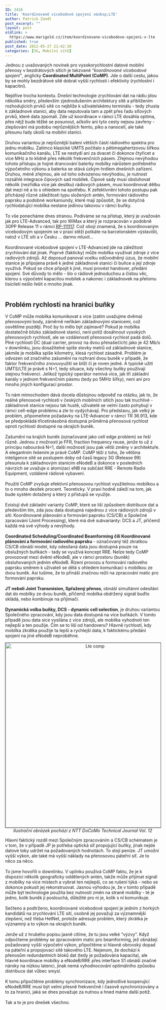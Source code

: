 ```yaml
---
ID: 2416
title: 'Koordinované vícebodové spojení v&nbsp;LTE'
author: Patrick Zandl
post_excerpt: ""
layout: post
oldlink: >
  https://www.marigold.cz/item/koordinovane-vicebodove-spojeni-v-lte
published: true
post_date: 2012-05-27 21:42:10
categories: [3G, Mobilní sítě]
---
```

<p>Jednou z uvažovaných novinek pro vysokorychlostní datové mobilní přenosy v bezdrátových sítích je takzvané<em> “koordinované vícebodové spojení”</em>, anglicky <strong>Coordinated MultiPoint (CoMP)</strong>. Jde o další cestu, jakou by se mohly bezdrátové sítě dobrat vyšší rychlosti i efektivity (rychlostní i kapacitní).</p>

<!--more-->

<p>Nejdříve trocha kontextu. Dnešní technologie zrychlování dat na rádiu jdou několika směry, především zjednodušením architektury sítě a přiblížením rozhodujících prvků sítě co nejblíže k uživatelskému terminálu - tedy zhusta k základnové stanici, aby data neputovala tam a zpět přes řadu síťových prvků, které data zpomalí. Zde už koordinace v rámci LTE dosáhla optima, přes nějž bude těžké se posunout, ačkoliv ani tyto cesty nejsou zavřeny - zlepšování má podobu nejrůznějších femto, piko a nanocell, ale také přesunu řady úkolů na mobilní stanici. <br /><br />Druhou variantou je nejrůznější balení větších částí rádiového spektra pro jednu mobilku. Zatímco klasické UMTS počítalo s pětimegahertzovou šířkou komunikačního kanálu, LTE se nestydí ani za dvacet či dokonce čtyřicet a více MHz a to klidně přes několik frekvenčních pásem. Zřejmou nevýhodou tohoto přístupu je hojné drancování baterky mobilky nárůstem potřebného výpočetního výkonu a baterka se stává úzkým hrdlem dnešních zařízení. Druhou, méně zřejmou, ale od toho odvozenou nevýhodou, je nutnost rozsáhlé integrace čipových sad mobilek. Čipové sady musí obsluhovat několik (nezřídka více jak desítku) rádiových pásem, musí koordinovat dělbu dat mezi ně a to s ohledem na spotřebu. K zefektivnění tohoto postupu pak přicházejí různé záležitosti typu složených antén, formování rádiového paprsku a podobné workaroundy, které mají způsobit, že se dotyčná rychlodatující mobilka nestane jedinou takovou v rámci buňky.<br /><br />To vše ponecháme dnes stranou. Podíváme se na přístup, který je uvažován jak pro LTE-Advanced, tak pro WiMax a který je rozpracován v podobně 3GPP Release 11 v rámci <a href="http://www.3gpp.org/ftp/tsg_ran/TSG_RAN../TSGR_53/Docs/RP-111117.zip">RP-111117</a>. Což obojí znamená, že s koordinovaným vícebodovým spojením se v praxi stěží potkáte na barcelonském výstavišti, natož v LTE síti a v Česku … darmo mluvit... <br /><br />Koordinované vícebodové spojení v LTE-Advanced jde na záležitost zrychlování dat jinak. Poprvé (fakticky) může mobilka využívat zdroje z více radiových zdrojů. Až doposud panoval vcelku odůvodněný úzus, že mobilní stanice je připojena právě k jedné základnové stanici či buňce a její zdroje využívá. Pokud se chce připojit k jiné, musí provést handover, předání spojení. Své důvody to mělo - šlo o rádiově jednoduchou a čistou věc, kterou s výpočetní kapacitou mobilek a nakonec i základnovek na přelomu tisíciletí nešlo řešit o mnoho jinak.<br /><br /></p>
<h2>Problém rychlosti na hranici buňky</h2>
<p>V CoMP může mobilka komunikovat s více (zatím uvažujme dvěma) přenosovými body, záměrně neříkám základnovými stanicemi, což osvětílme později. Proč by to mělo být zajímavé? Pokud je mobilka dostatečně blízko základnové stanici, není potíž dosáhnout vysokých přenosových rychlostí, ale se vzdáleností přenosová rychlost padá dolů. Plné rychlosti DC (dual carrier, provoz na dvou přenašečích) jako je 42 Mb/s v downlinku, jsou dosažitelné spíše stovky metrů od základnové stanice, jakmile je mobilka spíše kilometry, klesá rychlost zásadně. Problém je odvozen od značného zašumění na rozhraní dvou buněk v případě, že faktor frekvenčního znovuvyužití se blíží či je roven jedné. A typické užití UMTS/LTE je právě s N=1, tedy situace, kdy všechny buňky používají stejnou frekvenci. Jelikož typický operátor nemívá více, jak tři základní kanály v jednom frekvenčním pásmu (tedy po 5MHz šířky), není ani pro mnoho jiných konfigurací prostor. <br /><br />To nám mimochodem dává docela důstojnou odpověď na otázku, jak to, že reálné přenosové rychlosti v českých mobilních sítích jsou tak truchlivé - základnové stanice nejsou tak hustě, uživatelé se velmi často pohybují v rámci cell-edge problému a zle to vydýchávají. Pro představu, jak velký je problém, připomeňme požadavky na LTE-Advancer v rámci TR 36.913, kde se předpokládá třicetinásobná dostupná průměrná přenosová rychlost oproti rychlosti dostupné na okrajích buněk. <br /><br />Zašumění na krajích buněk (označované jako cell edge problem) se řeší různě. Jednou z možností je FFR, fraction frequency reuse, jenže to už z principu nabourává N=1, další možností jsou pak větší změny v architektuře. A elegantním řešením je právě CoMP. CoMP těží z toho, že většina inteligence sítě se postupem doby od časů legacy 3G (Release 99) přesunula k základnovým stanicím eNodeB a dokonce v posledních návrzích se uvažuje o atomizaci eNB na subčást RRE - Remote Radio Equipment, vzdálené rádiové vybavení. <br /><br />Použití CoMP zvyšuje efektivní přenosovou rychlost využitelnou mobilkou a to o mnoho desítek procent. Teoreticky. V praxi hodně záleží na tom, jak bude systém dotažený a který z přístupů se využije. <br /><br />Existují dvě základní varianty CoMP, které se liší způsobem distribuce dat a především tím, zda jsou data dostupná najednou z více rádiových zdrojů v síti: Koordinované plánování a formování paprsku (CS/CB) a Společné zpracování (Joint Processing), které má dvě subvarianty: DCS a JT, přičemž každá má své výhody a nevýhody. <br /><br /><strong>Coordinated Scheduling/Coordinated Beamforming čili Koordinované plánování a formování radiového paprsku</strong> - označovaný též zkratkou CS/CB obnáší model, kdy odesílaná data jsou dostupná pouze na obslužných buňkách - tady se využívá koncept RRE. Nelze tedy CoMP provozovat mezi dvěmi eNodeB, ale v rámci prostoru (buněk) obsluhovaných jedním eNodeB. Řízení provozu a formování radiového paprsku směrem k uživateli se dělá s ohledem komunikaci s mobilkou ze dvou buněk. Asi tušíme, že to přináší značnou režii na zpracování matic pro formování paprsku. <br /><br /><strong>JT neboli </strong></span><strong>Joint Transmision, Spřažený přenos</strong>, obnáší simultánní odesílání dat do mobilky ze dvou buněk, přičemž mobilka obdržený signál buďto skládá, nebo kombinuje na přijímači. <br /><br /><strong>Dynamická volba buňky, DCS - dynamic cell selection</strong>, je druhou variantou Společného zpracování, kdy jsou data dostupná na více buňkách. V tomto případě jsou data sice vysílána z více zdrojů, ale mobilka vyhodnotí ten nejlepší a ten použije. Čím se to liší od handoveru? Hlavně rychlostí, kdy mobilka zkrátka použije ta lepší a rychlejší data, k faktickému předání spojení na jiné eNodeB neproběhne.<br /></span></p>
<p>
<div style="text-align: center;"><img src="http://www.marigold.cz/wp-content/uploads/lte-comp.jpg" border="1" alt="Lte comp" width="566" height="600" /><br /><em>Ilustrační obrázek pochází z NTT DoCoMo Technical Journal Vol. 12</em></div>
</p>
<p>Hlavní faktický rozdíl mezi Společným zpracováním a CS/CB schématem je v tom, že v případě JP je potřeba optická síť propojující buňky, jinak nejde datové toky udržet na požadovaných hodnotách. To stojí peníze. JT umožní vyšší výkon, ale také má vyšší náklady na přenosovou páteřní síť. Je to něco za něco. <br /><br />To jsme hovořili o downlinku. V uplinku používá CoMP faktu, že je k dispozici několik geograficky oddělených antén, takže může přijímat signál z mobilky na více místech a vybrat ten nejlepší, co se rušení týká - nebo se dokonce pokusit jej rekonstruovat. Jasnou výhodou je, že v tomto případě může být technologie použita bez nutnosti změn na straně mobilky - té je jedno, kolik buněk ji poslouchá, důležité pro ni je, kolik s ní komunikuje. <br /><br />Sečteno a podtrženo, koordinované vícebodové spojení je jedním z horkých kandidátů na zrychlování LTE sítí, osobně jej považuji za významnější zlepšení, než třeba HetNet, protože adresuje problém, který zkrátka je významný a to výkon na okrajích buněk. <br /><br />Jenže už z hrubého popisu jasně cítíme, že tu jsou velké “výzvy”. Když odpočteme problémy se zpracováním matic pro beamforming, jež obnášejí požadovaný vyšší výpočetní výkon, připočtěme si hlavně obrovský dopad na páteřní a propojovací sítě takového LTE. Nejenom, že dochází k přenosům redundantních bloků dat (tedy je požadována kapacita), ale hlavně koordinace mobilky a eNodeB/RRE přes interface S1 obnáší značné nároky na nízkou latenci, jinak nemá vyhodnocování optimálního způsobu distribuce dat vůbec smysl. <br /><br />K tomu připočtěme problémy synchronizace, kdy jednotlivé kooperující eNodeB/RRE musí být velmi přesně frekvenčně i časově synchronizovány a to za hranici, jaká se dnes považuje za nutnou a hned máme další potíž. <br /><br />Tak a to je pro dnešek všechno.<br /></p>
<p> </p>